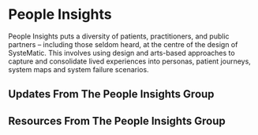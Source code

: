 # People Insights

People Insights puts a diversity of patients, practitioners, and public partners – including those seldom heard, at the centre of the design of SysteMatic. This involves using design and arts-based approaches to capture and consolidate lived experiences into personas, patient journeys, system maps and system failure scenarios. 

## Updates From The People Insights Group

## Resources From The People Insights Group
